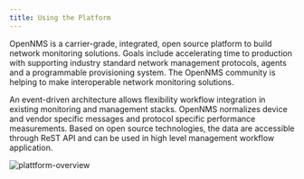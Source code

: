 ```yaml
---
title: Using the Platform
---
```


OpenNMS is a carrier-grade, integrated, open source platform to build network monitoring solutions.
Goals include accelerating time to production with supporting industry standard network management protocols, agents and a programmable provisioning system.
The OpenNMS community is helping to make interoperable network monitoring solutions.

An event-driven architecture allows flexibility workflow integration in existing monitoring and management stacks.
OpenNMS normalizes device and vendor specific messages and protocol specific performance measurements.
Based on open source technologies, the data are accessible through ReST API and can be used in high level management workflow application.

![plattform-overview](/images/platform-plugin-overview.svg)
